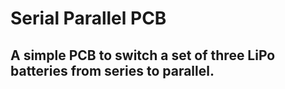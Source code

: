 # Serial Parallel PCB
## A simple PCB to switch a set of three LiPo batteries from series to parallel.
